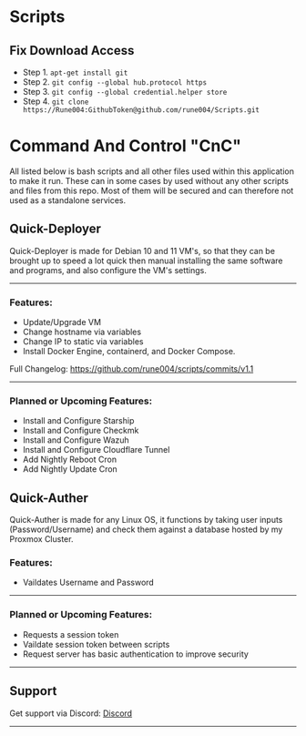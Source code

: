 # Scripts

## Fix Download Access
- Step 1. `apt-get install git`
- Step 2. `git config --global hub.protocol https`
- Step 3. `git config --global credential.helper store`
- Step 4. `git clone https://Rune004:GithubToken@github.com/rune004/Scripts.git`

# Command And Control "CnC"
All listed below is bash scripts and all other files used within this application to make it run. These can in some cases by used without any other scripts and files from this repo. Most of them will be secured and can therefore not used as a standalone services. 

## Quick-Deployer

Quick-Deployer is made for Debian 10 and 11 VM's, so that they can be brought up to speed a lot quick then manual installing the same software and programs, and also configure the VM's settings.

-------------------------------------
### Features:
- Update/Upgrade VM
- Change hostname via variables
- Change IP to static via variables
- Install Docker Engine, containerd, and Docker Compose.

Full Changelog: https://github.com/rune004/scripts/commits/v1.1

-------------------------------------
### Planned or Upcoming Features:

- Install and Configure Starship
- Install and Configure Checkmk
- Install and Configure Wazuh 
- Install and Configure Cloudflare Tunnel
- Add Nightly Reboot Cron
- Add Nightly Update Cron


## Quick-Auther 

Quick-Auther is made for any Linux OS, it functions by taking user inputs (Password/Username) and check them against a database hosted by my Proxmox Cluster.

### Features:
- Vaildates Username and Password

-------------------------------------
### Planned or Upcoming Features:
- Requests a session token 
- Vaildate session token between scripts
- Request server has basic authentication to improve security



-------------------------------------
## Support
Get support via Discord:
[Discord](https://discord.gg/UHd4tJg9Vm)

-------------------------------------